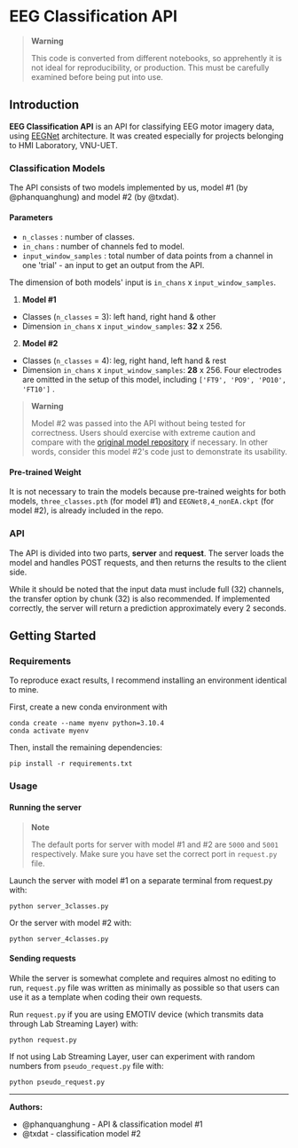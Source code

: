 # EEG Classification API

> **Warning**
> 
> This code is converted from different notebooks, so apprehently it is not ideal for reproducibility, or production. This must be carefully examined before being put into use.

## Introduction
**EEG Classification API** is an API for classifying EEG motor imagery data, using [EEGNet](https://arxiv.org/abs/1611.08024) architecture. It was created especially for projects belonging to HMI Laboratory, VNU-UET.

### Classification Models

The API consists of two models implemented by us, model #1 (by @phanquanghung) and model #2 (by @txdat).

#### Parameters
- `n_classes` : number of classes.
- `in_chans` : number of channels fed to model.
- `input_window_samples` : total number of data points from a channel in one 'trial' - an input to get an output from the API.

The dimension of both models' input is `in_chans` x `input_window_samples`.

1. **Model #1**
- Classes (`n_classes` = 3): left hand, right hand & other
- Dimension `in_chans` x `input_window_samples`:  **32** x 256.

2. **Model #2**
- Classes (`n_classes` = 4): leg, right hand, left hand & rest
- Dimension `in_chans` x `input_window_samples`: **28** x 256. 
Four electrodes are omitted in the setup of this model, including `['FT9', 'PO9', 'PO10', 'FT10']` .

> **Warning**
> 
> Model #2 was passed into the API without being tested for correctness. Users should exercise with extreme caution and compare with the [original model repository](https://github.com/txdat/bci-motor-imagery/blob/master/notebooks/eeg_final.ipynb) if necessary. In other words, consider this model #2's code just to demonstrate its usability.

#### Pre-trained Weight
It is not necessary to train the models because pre-trained weights for both models, `three_classes.pth` (for model #1) and `EEGNet8,4_nonEA.ckpt` (for model #2), is already included in the repo. 

### API

The API is divided into two parts, **server** and **request**. The server loads the model and handles POST requests, and then returns the results to the client side.

While it should be noted that the input data must include full (32) channels, the transfer option by chunk (32) is also recommended. If implemented correctly, the server will return a prediction approximately every 2 seconds.

## Getting Started

### Requirements
To reproduce exact results, I recommend installing an environment identical to mine.

First, create a new conda environment with

```
conda create --name myenv python=3.10.4
conda activate myenv
```

Then, install the remaining dependencies:

```
pip install -r requirements.txt
```

### Usage
#### Running the server

> **Note**
> 
> The default ports for server with model #1 and #2 are `5000` and `5001` respectively. Make sure you have set the correct port in `request.py` file.

Launch the server with model #1 on a separate terminal from request.py with:

```
python server_3classes.py
```

Or the server with model #2 with:

```
python server_4classes.py
```

#### Sending requests

While the server is somewhat complete and requires almost no editing to run, `request.py` file was written as minimally as possible so that users can use it as a template when coding their own requests. 

Run `request.py` if you are using EMOTIV device (which transmits data through Lab Streaming Layer) with:

```
python request.py
```

If not using Lab Streaming Layer, user can experiment with random numbers from `pseudo_request.py` file with:

```
python pseudo_request.py
```

---

**Authors:**
- @phanquanghung - API & classification model #1
- @txdat - classification model #2
